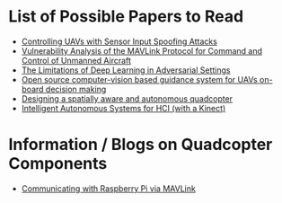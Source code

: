 List of Possible Papers to Read
===============================
  
- [Controlling UAVs with Sensor Input Spoofing Attacks](https://www.usenix.org/conference/woot16/workshop-program/presentation/davidson)
- [Vulnerability Analysis of the MAVLink Protocol for Command and Control of Unmanned Aircraft](http://oai.dtic.mil/oai/oai?verb=getRecord&metadataPrefix=html&identifier=ADA598977)
- [The Limitations of Deep Learning in Adversarial Settings](http://ieeexplore.ieee.org/xpls/abs_all.jsp?arnumber=7467366)
- [Open source computer-vision based guidance system for UAVs on-board decision making](http://eprints.qut.edu.au/93430/)
- [Designing a spatially aware and autonomous quadcopter](http://ieeexplore.ieee.org/xpl/login.jsp?reload=true&tp=&arnumber=6549521&url=http%3A%2F%2Fieeexplore.ieee.org%2Fxpls%2Fabs_all.jsp%3Farnumber%3D6549521)
- [Intelligent Autonomous Systems for HCI (with a Kinect)](https://fcrar.fiu.edu/wp-content/uploads/2014/05/6_3_IntelligentAutonmousSystemsforHCI_FIU.pdf)

Information / Blogs on Quadcopter Components
============================================

- [Communicating with Raspberry Pi via MAVLink](http://ardupilot.org/dev/docs/raspberry-pi-via-mavlink.html)
